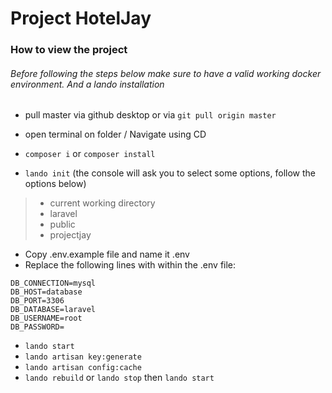 # Project HotelJay

### How to view the project
###### Before following the steps below make sure to have a valid working docker environment. And a lando installation

* pull master via github desktop or via ```git pull origin master```

* open terminal on folder / Navigate using CD

* ```composer i``` or ```composer install```

* ```lando init``` (the console will ask you to select some options, follow the options below)


> - current working directory 
> - laravel
> - public
> - projectjay


- Copy .env.example file and name it .env
- Replace the following lines with within the .env file:

```env
DB_CONNECTION=mysql
DB_HOST=database
DB_PORT=3306
DB_DATABASE=laravel
DB_USERNAME=root
DB_PASSWORD=
```

- ```lando start```
- ```lando artisan key:generate```
- ```lando artisan config:cache```
- ```lando rebuild``` or ```lando stop``` then ```lando start```
